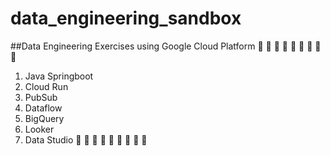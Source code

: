 # data_engineering_sandbox
##Data Engineering Exercises using Google Cloud Platform
🥦 🥦 🥦 🥦 🥦 🥦 🥦 🥦 🥦
1. Java Springboot
2. Cloud Run
3. PubSub
4. Dataflow
5. BigQuery
6. Looker
7. Data Studio
🥦 🥦 🥦 🥦 🥦 🥦 🥦 🥦 🥦 
